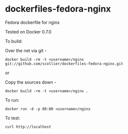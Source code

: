 dockerfiles-fedora-nginx
========================

Fedora dockerfile for nginx

Tested on Docker 0.7.0

To build:

Over the net via git -

```
docker build -rm -t <username>/nginx git://github.com/scollier/dockerfiles-fedora-nginx.git
```

or

Copy the sources down -

```
docker build -rm -t <username>/nginx .
```


To run:

```
docker run -d -p 80:80 <username>/nginx
```

To test:

```
curl http://localhost
```
